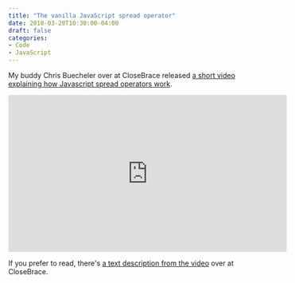 ```yaml
---
title: "The vanilla JavaScript spread operator"
date: 2018-03-20T10:30:00-04:00
draft: false
categories:
- Code
- JavaScript
---
```


My buddy Chris Buecheler over at CloseBrace released [a short video explaining how Javascript spread operators work](https://closebrace.com/tutorials/2018-03-14/js-quick-hits-8-the-spread-operator).

<div class="fluid-vids"><iframe width="560" height="315" src="https://www.youtube.com/embed/S1HDS2n4gWI?rel=0&amp;showinfo=0" frameborder="0" allow="autoplay; encrypted-media" allowfullscreen></iframe></div>

If you prefer to read, there's [a text description from the video](https://closebrace.com/tutorials/2018-03-14/js-quick-hits-8-the-spread-operator) over at CloseBrace.